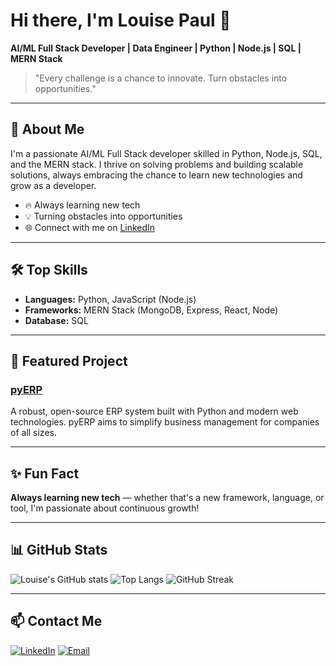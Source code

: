 # Hi there, I'm Louise Paul 👋

**AI/ML Full Stack Developer | Data Engineer | Python | Node.js | SQL | MERN Stack**

> "Every challenge is a chance to innovate. Turn obstacles into opportunities."

---

## 🚀 About Me

I'm a passionate AI/ML Full Stack developer skilled in Python, Node.js, SQL, and the MERN stack. I thrive on solving problems and building scalable solutions, always embracing the chance to learn new technologies and grow as a developer.

- 🔥 Always learning new tech
- 💡 Turning obstacles into opportunities
- 🌐 Connect with me on [LinkedIn](https://linkedin.com/in/louisepaul75)

---

## 🛠️ Top Skills
- **Languages:** Python, JavaScript (Node.js)
- **Frameworks:** MERN Stack (MongoDB, Express, React, Node)
- **Database:** SQL

---

## 🌟 Featured Project

### [pyERP](https://github.com/louisepaul75/pyERP)
A robust, open-source ERP system built with Python and modern web technologies. pyERP aims to simplify business management for companies of all sizes.

---

## ✨ Fun Fact

**Always learning new tech** — whether that's a new framework, language, or tool, I'm passionate about continuous growth!

---

## 📊 GitHub Stats

![Louise's GitHub stats](https://github-readme-stats.vercel.app/api?username=louisepaul75&show_icons=true&theme=radical)
![Top Langs](https://github-readme-stats.vercel.app/api/top-langs/?username=louisepaul75&layout=compact&theme=radical)
![GitHub Streak](https://streak-stats.demolab.com?user=louisepaul75&theme=radical&hide_border=true)

---

## 📫 Contact Me

[![LinkedIn](https://img.shields.io/badge/LinkedIn-blue?style=for-the-badge&logo=linkedin&logoColor=white)](https://linkedin.com/in/louisepaul75)
[![Email](https://img.shields.io/badge/Email-D14836?style=for-the-badge&logo=gmail&logoColor=white)](mailto:ricafortlouisepaul75@gmail.com)

